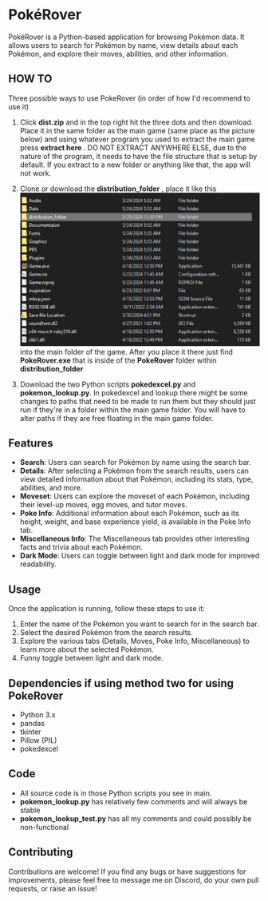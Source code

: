 # PokéRover

PokéRover is a Python-based application for browsing Pokémon data. It allows users to search for Pokémon by name, view details about each Pokémon, and explore their moves, abilities, and other information.

## HOW TO
 
Three possible ways to use PokeRover (in order of how I'd recommend to use it)

1. Click __dist.zip__ and in the top right hit the three dots and then download. Place it in the same folder as the main game (same place as the picture below) and using whatever program you used to extract the main game press __extract here__ . DO NOT EXTRACT ANYWHERE ELSE, due to the nature of the program, it needs to have the file structure that is setup by default. If you extract to a new folder or anything like that, the app will not work.

2. Clone or download the __distribution_folder__ , place it like this ![Folder Location](PokeRover_Pics/app_1.PNG) into the main folder of the game. After you place it there just find __PokeRover.exe__ that is inside of the __PokeRover__ folder within __distribution_folder__

3. Download the two Python scripts __pokedexcel.py__ and __pokemon_lookup.py__. In pokedexcel and lookup there might be some changes to paths that need to be made to run them but they should just run if they're in a folder within the main game folder. You will have to alter paths if they are free floating in the main game folder.

## Features

- **Search**: Users can search for Pokémon by name using the search bar.
- **Details**: After selecting a Pokémon from the search results, users can view detailed information about that Pokémon, including its stats, type, abilities, and more.
- **Moveset**: Users can explore the moveset of each Pokémon, including their level-up moves, egg moves, and tutor moves.
- **Poke Info**: Additional information about each Pokémon, such as its height, weight, and base experience yield, is available in the Poke Info tab.
- **Miscellaneous Info**: The Miscellaneous tab provides other interesting facts and trivia about each Pokémon.
- **Dark Mode**: Users can toggle between light and dark mode for improved readability.

## Usage

Once the application is running, follow these steps to use it:

1. Enter the name of the Pokémon you want to search for in the search bar.
2. Select the desired Pokémon from the search results.
3. Explore the various tabs (Details, Moves, Poke Info, Miscellaneous) to learn more about the selected Pokémon.
4. Funny toggle between light and dark mode.

## Dependencies if using method two for using PokeRover

- Python 3.x
- pandas
- tkinter
- Pillow (PIL)
- pokedexcel

## Code

 - All source code is in those Python scripts you see in main.
 -  __pokemon_lookup.py__ has relatively few comments and will always be stable
 -  __pokemon_lookup_test.py__ has all my comments and could possibly be non-functional

## Contributing

Contributions are welcome! If you find any bugs or have suggestions for improvements, please feel free to message me on Discord, do your own pull requests, or raise an issue!
